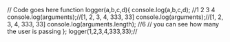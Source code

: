 // Code goes here
function logger(a,b,c,d){
  console.log(a,b,c,d); //1 2 3 4
  console.log(arguments);//[1, 2, 3, 4, 333, 33]
  console.log(arguments);//[1, 2, 3, 4, 333, 33]
  console.log(arguments.length); //6 // you can see how many the user is passing
};
logger(1,2,3,4,333,33);//

